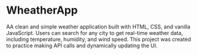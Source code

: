 # WheatherApp
AA clean and simple weather application built with HTML, CSS, and vanilla JavaScript. Users can search for any city to get real-time weather data, including temperature, humidity, and wind speed. This project was created to practice making API calls and dynamically updating the UI.
